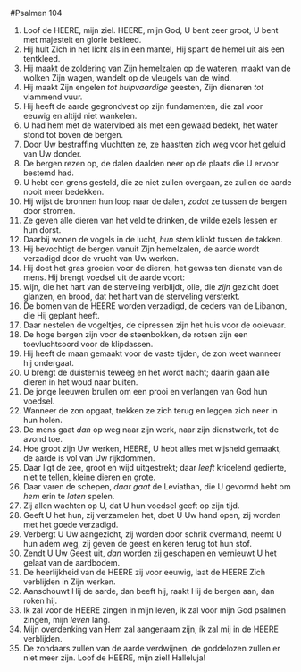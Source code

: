 #Psalmen 104
1. Loof de HEERE, mijn ziel. HEERE, mijn God, U bent zeer groot, U bent met majesteit en glorie bekleed. 
2. Hij hult Zich in het licht als in een mantel, Hij spant de hemel uit als een tentkleed. 
3. Hij maakt de zoldering van Zijn hemelzalen op de wateren, maakt van de wolken Zijn wagen, wandelt op de vleugels van de wind. 
4. Hij maakt Zijn engelen *tot hulpvaardige* geesten, Zijn dienaren *tot* vlammend vuur. 
5. Hij heeft de aarde gegrondvest op zijn fundamenten, die zal voor eeuwig en altijd niet wankelen. 
6. U had hem met de watervloed als met een gewaad bedekt, het water stond tot boven de bergen. 
7. Door Uw bestraffing vluchtten ze, ze haastten zich weg voor het geluid van Uw donder. 
8. De bergen rezen op, de dalen daalden neer op de plaats die U ervoor bestemd had. 
9. U hebt een grens gesteld, die ze niet zullen overgaan, ze zullen de aarde nooit meer bedekken. 
10. Hij wijst de bronnen hun loop naar de dalen, *zodat* ze tussen de bergen door stromen. 
11. Ze geven alle dieren van het veld te drinken, de wilde ezels lessen er hun dorst. 
12. Daarbij wonen de vogels in de lucht, *hun* stem klinkt tussen de takken. 
13. Hij bevochtigt de bergen vanuit Zijn hemelzalen, de aarde wordt verzadigd door de vrucht van Uw werken. 
14. Hij doet het gras groeien voor de dieren, het gewas ten dienste van de mens. Hij brengt voedsel uit de aarde voort: 
15. wijn, die het hart van de sterveling verblijdt, olie, die *zijn* gezicht doet glanzen, en brood, dat het hart van de sterveling versterkt. 
16. De bomen van de HEERE worden verzadigd, de ceders van de Libanon, die Hij geplant heeft. 
17. Daar nestelen de vogeltjes, de cipressen zijn het huis voor de ooievaar. 
18. De hoge bergen zijn voor de steenbokken, de rotsen zijn een toevluchtsoord voor de klipdassen. 
19. Hij heeft de maan gemaakt voor de vaste tijden, de zon weet wanneer hij ondergaat. 
20. U brengt de duisternis teweeg en het wordt nacht; daarin gaan alle dieren in het woud naar buiten. 
21. De jonge leeuwen brullen om een prooi en verlangen van God hun voedsel. 
22. Wanneer de zon opgaat, trekken ze zich terug en leggen zich neer in hun holen. 
23. De mens gaat *dan* op weg naar zijn werk, naar zijn dienstwerk, tot de avond toe. 
24. Hoe groot zijn Uw werken, HEERE, U hebt alles met wijsheid gemaakt, de aarde is vol van Uw rijkdommen. 
25. Daar ligt de zee, groot en wijd uitgestrekt; daar *leeft* krioelend gedierte, niet te tellen, kleine dieren en grote. 
26. Daar varen de schepen, *daar gaat* de Leviathan, die U gevormd hebt om *hem* erin te *laten* spelen. 
27. Zij allen wachten op U, dat U hun voedsel geeft op zijn tijd. 
28. Geeft U het hun, zij verzamelen het, doet U Uw hand open, zij worden met het goede verzadigd. 
29. Verbergt U Uw aangezicht, zij worden door schrik overmand, neemt U hun adem weg, zij geven de geest en keren terug tot hun stof. 
30. Zendt U Uw Geest uit, *dan* worden zij geschapen en vernieuwt U het gelaat van de aardbodem. 
31. De heerlijkheid van de HEERE zij voor eeuwig, laat de HEERE Zich verblijden in Zijn werken. 
32. Aanschouwt Hij de aarde, dan beeft hij, raakt Hij de bergen aan, dan roken hij. 
33. Ik zal voor de HEERE zingen in mijn leven, ik zal voor mijn God psalmen zingen, mijn *leven* lang. 
34. Mijn overdenking van Hem zal aangenaam zijn, ík zal mij in de HEERE verblijden. 
35. De zondaars zullen van de aarde verdwijnen, de goddelozen zullen er niet meer zijn. Loof de HEERE, mijn ziel! Halleluja!
